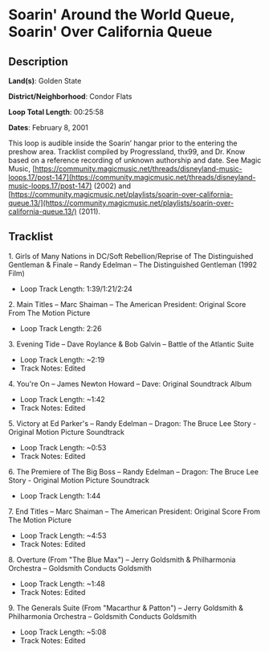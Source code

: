 # Soarin' Around the World Queue, Soarin' Over California Queue

## Description

**Land(s)**: Golden State

**District/Neighborhood**: Condor Flats

**Loop Total Length**: 00:25:58

**Dates**: February 8, 2001

This loop is audible inside the Soarin’ hangar prior to the entering the preshow area. Tracklist compiled by Progressland, thx99, and Dr. Know based on a reference recording of unknown authorship and date. See Magic Music, [https://community.magicmusic.net/threads/disneyland-music-loops.17/post-147](https://community.magicmusic.net/threads/disneyland-music-loops.17/post-147) (2002) and [https://community.magicmusic.net/playlists/soarin-over-california-queue.13/](https://community.magicmusic.net/playlists/soarin-over-california-queue.13/) (2011).

## Tracklist

1\. Girls of Many Nations in DC/Soft Rebellion/Reprise of The Distinguished Gentleman & Finale – Randy Edelman – The Distinguished Gentleman (1992 Film)

- Loop Track Length: 1:39/1:21/2:24

2\. Main Titles – Marc Shaiman – The American President: Original Score From The Motion Picture

- Loop Track Length: 2:26

3\. Evening Tide – Dave Roylance & Bob Galvin – Battle of the Atlantic Suite

- Loop Track Length: ~2:19
- Track Notes: Edited

4\. You're On – James Newton Howard – Dave: Original Soundtrack Album

- Loop Track Length: ~1:42
- Track Notes: Edited

5\. Victory at Ed Parker's – Randy Edelman – Dragon: The Bruce Lee Story - Original Motion Picture Soundtrack

- Loop Track Length: ~0:53
- Track Notes: Edited

6\. The Premiere of The Big Boss – Randy Edelman – Dragon: The Bruce Lee Story - Original Motion Picture Soundtrack

- Loop Track Length: 1:44

7\. End Titles – Marc Shaiman – The American President: Original Score From The Motion Picture

- Loop Track Length: ~4:53
- Track Notes: Edited

8\. Overture (From "The Blue Max") – Jerry Goldsmith & Philharmonia Orchestra – Goldsmith Conducts Goldsmith

- Loop Track Length: ~1:48
- Track Notes: Edited

9\. The Generals Suite (From "Macarthur & Patton") – Jerry Goldsmith & Philharmonia Orchestra – Goldsmith Conducts Goldsmith

- Loop Track Length: ~5:08
- Track Notes: Edited
